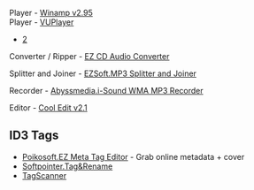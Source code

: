 Player - [Winamp v2.95](http://www.oldversion.com/windows/winamp-2-95)  
Player - [VUPlayer](http://www.vuplayer.com/)  
  * [2](https://github.com/jfchapman/VUPlayer)

Converter / Ripper - [EZ CD Audio Converter](https://www.poikosoft.com/music-converter)

Splitter and Joiner - [EZSoft.MP3 Splitter and Joiner](http://www.ezsoftmagic.com/mp3splitter_joiner.htm)

Recorder - [Abyssmedia.i-Sound WMA MP3 Recorder](https://www.abyssmedia.com/mp3recorder/)

Editor - [Cool Edit v2.1](https://www.filehorse.com/download-cool-edit-pro/)

## ID3 Tags

* [Poikosoft.EZ Meta Tag Editor](https://www.poikosoft.com/metadata-editor) - Grab online metadata + cover
* [Softpointer.Tag&Rename](http://www.softpointer.com/tr.htm)
* [TagScanner](https://www.xdlab.ru/en/)